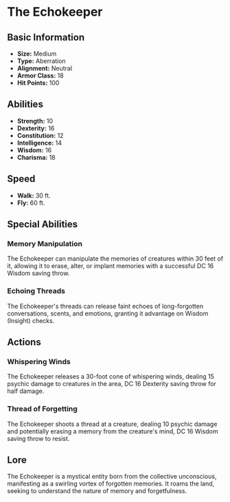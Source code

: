 # The Echokeeper

## Basic Information
- **Size:** Medium
- **Type:** Aberration
- **Alignment:** Neutral
- **Armor Class:** 18
- **Hit Points:** 100

## Abilities
- **Strength:** 10
- **Dexterity:** 16
- **Constitution:** 12
- **Intelligence:** 14
- **Wisdom:** 16
- **Charisma:** 18

## Speed
- **Walk:** 30 ft.
- **Fly:** 60 ft.

## Special Abilities
### Memory Manipulation
The Echokeeper can manipulate the memories of creatures within 30 feet of it, allowing it to erase, alter, or implant memories with a successful DC 16 Wisdom saving throw.

### Echoing Threads
The Echokeeper's threads can release faint echoes of long-forgotten conversations, scents, and emotions, granting it advantage on Wisdom (Insight) checks.

## Actions
### Whispering Winds
The Echokeeper releases a 30-foot cone of whispering winds, dealing 15 psychic damage to creatures in the area, DC 16 Dexterity saving throw for half damage.

### Thread of Forgetting
The Echokeeper shoots a thread at a creature, dealing 10 psychic damage and potentially erasing a memory from the creature's mind, DC 16 Wisdom saving throw to resist.

## Lore
The Echokeeper is a mystical entity born from the collective unconscious, manifesting as a swirling vortex of forgotten memories. It roams the land, seeking to understand the nature of memory and forgetfulness.
